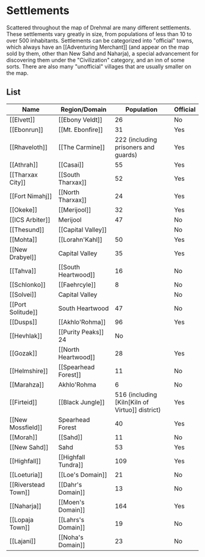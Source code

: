 # Settlements

Scattered throughout the map of Drehmal are many different settlements. These settlements vary greatly in size, from populations of less than 10 to over 500 inhabitants. Settlements can be categorized into "official" towns, which always have an [[Adventuring Merchant]] (and appear on the map sold by them, other than New Sahd and Naharja), a special advancement for discovering them under the "Civilization" category, and an inn of some sorts. There are also many "unofficial" villages that are usually smaller on the map.

## List

| Name                | Region/Domain        | Population                                      | Official |
| ------------------- | ---------------------| ----------------------------------------------- | -------- |
| [[Elvett]]          | [[Ebony Veldt]]      | 26                                              | No       |
| [[Ebonrun]]         | [[Mt. Ebonfire]]     | 31                                              | Yes      |
| [[Rhaveloth]]       | [[The Carmine]]      | 222 (including prisoners and guards)            | Yes      |
| [[Athrah]]          | [[Casai]]            | 55                                              | Yes      |
| [[Tharxax City]]    | [[South Tharxax]]    | 52                                              | Yes      |
| [[Fort Nimahj]]     | [[North Tharxax]]    | 24                                              | Yes      |
| [[Okeke]]           | [[Merijool]]         | 32                                              | Yes      |
| [[ICS Arbiter]]     | Merijool             | 47                                              | No       |
| [[Thesund]]         | [[Capital Valley]]   |                                                 | No       |
| [[Mohta]]           | [[Lorahn'Kahl]]      | 50                                              | Yes      |
| [[New Drabyel]]     | Capital Valley       | 35                                              | Yes      |
| [[Tahva]]           | [[South Heartwood]]  | 16                                              | No       |
| [[Schlonko]]        | [[Faehrcyle]]        | 8                                               | No       |
| [[Solvei]]          | Capital Valley       |                                                 | No       |
| [[Port Solitude]]   | South Heartwood      | 47                                              | No       |
| [[Dusps]]           | [[Akhlo'Rohma]]      | 96                                              | Yes      |
| [[Hevhlak]]         | [[Purity Peaks]] 24  | No                                              |
| [[Gozak]]           | [[North Heartwood]]  | 28                                              | Yes      |
| [[Helmshire]]       | [[Spearhead Forest]] | 11 | No |
| [[Marahza]]         | Akhlo'Rohma          | 6                                               | No       |
| [[Firteid]]         | [[Black Jungle]]     | 516 (including [Kiln[Kiln of Virtuo]] district) | Yes      |
| [[New Mossfield]]   | Spearhead Forest     | 40                                              | Yes      |
| [[Morah]]           | [[Sahd]]             | 11                                              | No       |
| [[New Sahd]]        | Sahd                 | 53                                              | Yes      |
| [[Highfall]]        | [[Highfall Tundra]]  | 109                                             | Yes      |
| [[Loeturia]]        | [[Loe's Domain]]     | 21                                              | No       |
| [[Riverstead Town]] | [[Dahr's Domain]]    | 13                                              | No       |
| [[Naharja]]         | [[Moen's Domain]]    | 164                                             | Yes      |
| [[Lopaja Town]]     | [[Lahrs's Domain]]   | 19                                              | No       |
| [[Lajani]]          | [[Noha's Domain]]    | 23                                              | No       |

